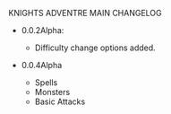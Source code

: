 KNIGHTS ADVENTRE MAIN CHANGELOG
- 0.0.2Alpha:
	+ Difficulty change options added.

- 0.0.4Alpha
	+ Spells
	+ Monsters
	+ Basic Attacks
